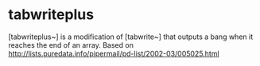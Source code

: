 tabwriteplus
============

[tabwriteplus~] is a modification of [tabwrite~] that outputs a bang when it reaches the end of an array. Based on http://lists.puredata.info/pipermail/pd-list/2002-03/005025.html